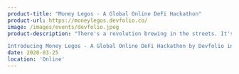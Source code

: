 ```yaml
---
product-title: "Money Legos - A Global Online DeFi Hackathon"
product-url: https://moneylegos.devfolio.co/
image: /images/events/devfolio.jpeg
product-description: "There's a revolution brewing in the streets. It's time to DeFi conventional finance by #BUIDLing DApps that can give back control of money to the masses. Here's your chance to reimagine everything from insurance to lending and even invent new ways to put your money to work.

Introducing Money Legos - A Global Online DeFi Hackathon by Devfolio in association with the best of the world's Web3 companies. Learn, collaborate, grow and #BUIDL with the best peers and mentors to change the way money works."  
date: 2020-03-25
location: 'Online'
---
```

